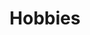 ---
# An instance of the Experience widget.
# Documentation: https://docs.hugoblox.com/page-builder/
widget: experience

# This file represents a page section.
headless: true

# Order that this section appears on the page.
weight: 20

title: Hobbies
subtitle:

# Date format for experience
#   Refer to https://docs.hugoblox.com/customization/#date-format
date_format: Jan 2006

# Experiences.
#   Add/remove as many `experience` items below as you like.
#   Required fields are `title`, `company`, and `date_start`.
#   Leave `date_end` empty if it's your current employer.
#   Begin multi-line descriptions with YAML's `|2-` multi-line prefix.
experience:
  - title: Basketball
    company: |2-
        Here are highlights from my basketball competitions for the past two years. (Check out the links below)
        * <a href="https://drive.google.com/file/d/1h1KEBD49beS0QV60eSosuzyATRXZI44x/view?usp=sharing" target="_blank">2024-2025 Inter-school competitions</a>
        * <a href="https://drive.google.com/file/d/1qPxA_xXUsKvXZrW_3xVbXd_goMZZiRsc/view?usp=sharing" target="_blank">2024-2025 Inter-class competitions</a>
        * <a href="https://drive.google.com/file/d/1d6ODEiEbsY1BFfN0gdG252VcLgUfSOf9/view?usp=sharing" target="_blank">2023-2024 Inter-school competitions (Goals)</a>
        * <a href="https://drive.google.com/file/d/15h5B08TU2q1xrqFFrazfGSLyblOK4kVB/view?usp=sharing" target="_blank">2023-2024 Inter-school competitions (Other Skills)</a>
    company_url: ''
    company_logo: basketball
    location: Hong Kong
    date_start: '2016-01-01'
    date_end: ''
    description: I love basketball! I started training at age 6, despite there never being a boys’ basketball team at my school. My school finally opened a boys’ basketball team when I was in primary 6 (Grade 6), and I immediately became a key player. I was even invited by another school to join their district competition. I continue to be a key player on the secondary school team, which consists of Form 1 and Form 2 students. I organize a basketball team for my class for inter-class competitions. Outside of school, I am a member of an elite U13 team (Fun Basketball), participating in many competitions while maintaining my weekly private training. This summer, I attended a Sports Broadcasting camp in Boston to learn more about college and professional sports. I completed a coaching course with Positive Coaching Alliance. I continued to go back to my elementary school to train with my underclassmen since graduating, and this summer, I assisted the basketball coach with the team’s training. This year, I am glad to be the school’s basketball team captain and a member of the basketball club committee.


        
  - title: Music
    company: |2-
        Here are the Band Performance and Drum Cover from this summer: (Check out the links below)
        * <a href="https://drive.google.com/file/d/1Y8khav1lCvfFwRS2K-CP8VwVFKWL3_uy/view?usp=sharing" target="_blank">2025(Jul) Band performance (Drummer)</a>
        * <a href="https://drive.google.com/file/d/1vZ0gTvmqRF8h-gXhYSCMnMm6c0eA4acW/view?usp=sharing" target="_blank">2025(Aug) Drum Cover</a>
    company_url: ''
    company_logo: drumset
    location: Hong Kong
    date_start: '2015-01-01'
    date_end: ''
    description: I play piano and percussion, including the drum set. This summer, I organized a music event at SAGE Madam Ho Sin Hang Home for the Elderly. I was the drummer and invited family and friends to perform with me.
  
  - title: Leadership and Community Service
    company: |2-
        Here are the leadership program and community services I participated in this summer: (Check out the links below)
        * <a href="https://drive.google.com/file/d/1cmACXSlczP_pvOWvLWzeiVZfDsa9Avhx/view?usp=sharing" target="_blank">2025(Jun-Aug) Youth Leadership Training Program</a>
        * <a href="https://drive.google.com/file/d/1MtXnldCK4jtR0PbNx3aSPbR9_bNtN3ZU/view?usp=sharing" target="_blank">2025(Aug-Sep) Life Science Laboratory</a>
    company_url: ''
    company_logo: thumb
    location: Hong Kong
    date_start: '2025-06-01'
    date_end: '2025-08-01'
    description: |2-
        Youth Leadership Training Program:
        I participated in a youth leadership training program this summer. The entire program lasts three months, from June to August, starting with participant evaluation, orientation, an overnight training camp, event organization, and ending with the event day itself. The training camp held workshops covering vital skills such as communication, negotiation and compromise, time management, planning and organization, and team building. My team designed a city scavenger hunt with family bonding activities at the youth community center. It took us a month to meet and plan, take a field trip to try out the route, and prepare for the day of the event.

        Life Science Laboratory:
        I participated in a Life Science Laboratory project this summer to create engaging science experiments and develop leadership skills. Our goal was to inspire young children to explore science. My teammate and I successfully designed an electromagnetic crane model. The project took one month of research, planning, preparing the presentation, and building the model. While building the model, we encountered numerous problem-solving challenges, including wiring issues, battery strength, and insufficient copper wire. On that day, we presented our project, explained the theory behind it, and showcased our model to our young participants.

design:
  columns: '1'
---